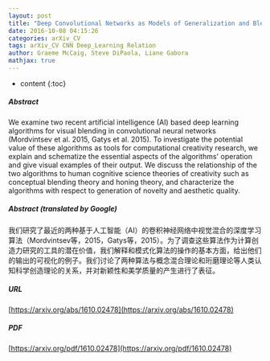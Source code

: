 ```yaml
---
layout: post
title: "Deep Convolutional Networks as Models of Generalization and Blending Within Visual Creativity"
date: 2016-10-08 04:15:26
categories: arXiv_CV
tags: arXiv_CV CNN Deep_Learning Relation
author: Graeme McCaig, Steve DiPaola, Liane Gabora
mathjax: true
---
```


* content
{:toc}

##### Abstract
We examine two recent artificial intelligence (AI) based deep learning algorithms for visual blending in convolutional neural networks (Mordvintsev et al. 2015, Gatys et al. 2015). To investigate the potential value of these algorithms as tools for computational creativity research, we explain and schematize the essential aspects of the algorithms' operation and give visual examples of their output. We discuss the relationship of the two algorithms to human cognitive science theories of creativity such as conceptual blending theory and honing theory, and characterize the algorithms with respect to generation of novelty and aesthetic quality.

##### Abstract (translated by Google)
我们研究了最近的两种基于人工智能（AI）的卷积神经网络中视觉混合的深度学习算法（Mordvintsev等，2015，Gatys等，2015）。为了调查这些算法作为计算创造力研究的工具的潜在价值，我们解释和模式化算法的操作的基本方面，给出他们的输出的可视化的例子。我们讨论了两种算法与概念混合理论和珩磨理论等人类认知科学创造理论的关系，并对新颖性和美学质量的产生进行了表征。

##### URL
[https://arxiv.org/abs/1610.02478](https://arxiv.org/abs/1610.02478)

##### PDF
[https://arxiv.org/pdf/1610.02478](https://arxiv.org/pdf/1610.02478)

